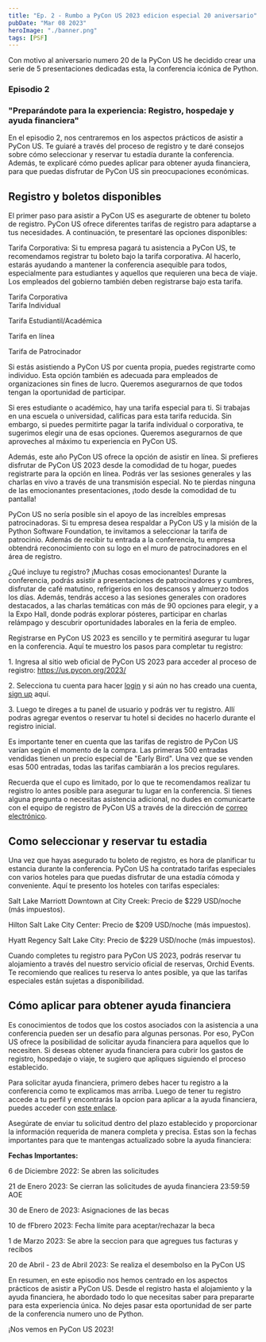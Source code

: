 ```yaml
---
title: "Ep. 2 - Rumbo a PyCon US 2023 edicion especial 20 aniversario"
pubDate: "Mar 08 2023"
heroImage: "./banner.png"
tags: [PSF]
---
```


Con motivo al aniversario numero 20 de la PyCon US he decidido crear una serie
de 5 presentaciones dedicadas esta, la conferencia icónica de Python.

### Episodio 2

### "Preparándote para la experiencia: Registro, hospedaje y ayuda financiera"

En el episodio 2, nos centraremos en los aspectos prácticos de asistir a PyCon
US. Te guiaré a través del proceso de registro y te daré consejos sobre cómo
seleccionar y reservar tu estadía durante la conferencia. Además, te explicaré
cómo puedes aplicar para obtener ayuda financiera, para que puedas disfrutar de
PyCon US sin preocupaciones económicas.

## Registro y boletos disponibles

El primer paso para asistir a PyCon US es asegurarte de obtener tu boleto de
registro. PyCon US ofrece diferentes tarifas de registro para adaptarse a tus
necesidades. A continuación, te presentaré las opciones disponibles:

Tarifa Corporativa: Si tu empresa pagará tu asistencia a PyCon US, te
recomendamos registrar tu boleto bajo la tarifa corporativa. Al hacerlo, estarás
ayudando a mantener la conferencia asequible para todos, especialmente para
estudiantes y aquellos que requieren una beca de viaje. Los empleados del
gobierno también deben registrarse bajo esta tarifa.

Tarifa Corporativa  
Tarifa Individual

Tarifa Estudiantil/Académica

Tarifa en línea

Tarifa de Patrocinador

Si estás asistiendo a PyCon US por cuenta propia, puedes registrarte como
individuo. Esta opción también es adecuada para empleados de organizaciones sin
fines de lucro. Queremos asegurarnos de que todos tengan la oportunidad de
participar.

Si eres estudiante o académico, hay una tarifa especial para ti. Si trabajas en
una escuela o universidad, calificas para esta tarifa reducida. Sin embargo, si
puedes permitirte pagar la tarifa individual o corporativa, te sugerimos elegir
una de esas opciones. Queremos asegurarnos de que aproveches al máximo tu
experiencia en PyCon US.

Además, este año PyCon US ofrece la opción de asistir en línea. Si prefieres
disfrutar de PyCon US 2023 desde la comodidad de tu hogar, puedes registrarte
para la opción en línea. Podrás ver las sesiones generales y las charlas en vivo
a través de una transmisión especial. No te pierdas ninguna de las emocionantes
presentaciones, ¡todo desde la comodidad de tu pantalla!

PyCon US no sería posible sin el apoyo de las increíbles empresas
patrocinadoras. Si tu empresa desea respaldar a PyCon US y la misión de la
Python Software Foundation, te invitamos a seleccionar la tarifa de patrocinio.
Además de recibir tu entrada a la conferencia, tu empresa obtendrá
reconocimiento con su logo en el muro de patrocinadores en el área de registro.

¿Qué incluye tu registro? ¡Muchas cosas emocionantes! Durante la conferencia,
podrás asistir a presentaciones de patrocinadores y cumbres, disfrutar de café
matutino, refrigerios en los descansos y almuerzo todos los días. Además,
tendrás acceso a las sesiones generales con oradores destacados, a las charlas
temáticas con más de 90 opciones para elegir, y a la Expo Hall, donde podrás
explorar pósteres, participar en charlas relámpago y descubrir oportunidades
laborales en la feria de empleo.

Registrarse en PyCon US 2023 es sencillo y te permitirá asegurar tu lugar en la
conferencia. Aquí te muestro los pasos para completar tu registro:

1\. Ingresa al sitio web oficial de PyCon US 2023 para acceder al proceso de
registro: [<u>https://us.pycon.org/2023/</u>](https://us.pycon.org/2023/)

2\. Selecciona tu cuenta para hacer
[<u>login</u>](https://us.pycon.org/2023/accounts/login/) y si aún no has creado
una cuenta, [<u>sign up</u>](https://us.pycon.org/2023/accounts/signup/) aquí.

3\. Luego te direges a tu panel de usuario y podrás ver tu registro. Allí podras
agregar eventos o reservar tu hotel si decides no hacerlo durante el registro
inicial.

Es importante tener en cuenta que las tarifas de registro de PyCon US varían
según el momento de la compra. Las primeras 500 entradas vendidas tienen un
precio especial de "Early Bird". Una vez que se venden esas 500 entradas, todas
las tarifas cambiarán a los precios regulares.

Recuerda que el cupo es limitado, por lo que te recomendamos realizar tu
registro lo antes posible para asegurar tu lugar en la conferencia. Si tienes
alguna pregunta o necesitas asistencia adicional, no dudes en comunicarte con el
equipo de registro de PyCon US a través de la dirección de
[<u>correo electrónico</u>](mailto:pycon-reg@python.org).

## Como seleccionar y reservar tu estadia

Una vez que hayas asegurado tu boleto de registro, es hora de planificar tu
estancia durante la conferencia. PyCon US ha contratado tarifas especiales con
varios hoteles para que puedas disfrutar de una estadía cómoda y conveniente.
Aquí te presento los hoteles con tarifas especiales:

Salt Lake Marriott Downtown at City Creek: Precio de \$229 USD/noche (más
impuestos).

Hilton Salt Lake City Center: Precio de \$209 USD/noche (más impuestos).

Hyatt Regency Salt Lake City: Precio de \$229 USD/noche (más impuestos).

Cuando completes tu registro para PyCon US 2023, podrás reservar tu alojamiento
a través del nuestro servicio oficial de reservas, Orchid Events. Te recomiendo
que realices tu reserva lo antes posible, ya que las tarifas especiales están
sujetas a disponibilidad.

## Cómo aplicar para obtener ayuda financiera

Es conocimientos de todos que los costos asociados con la asistencia a una
conferencia pueden ser un desafío para algunas personas. Por eso, PyCon US
ofrece la posibilidad de solicitar ayuda financiera para aquellos que lo
necesiten. Si deseas obtener ayuda financiera para cubrir los gastos de
registro, hospedaje o viaje, te sugiero que apliques siguiendo el proceso
establecido.

Para solicitar ayuda financiera, primero debes hacer tu registro a la
conferencia como te explicamos mas arriba. Luego de tener tu registro accede a
tu perfil y encontrarás la opcion para aplicar a la ayuda financiera, puedes
acceder con
[<u>este enlace</u>](https://us.pycon.org/2023/attend/travel-grants/).

Asegúrate de enviar tu solicitud dentro del plazo establecido y proporcionar la
información requerida de manera completa y precisa. Estas son la fechas
importantes para que te mantengas actualizado sobre la ayuda financiera:

**Fechas Importantes:**

6 de Diciembre 2022: Se abren las solicitudes

21 de Enero 2023: Se cierran las solicitudes de ayuda financiera 23:59:59 AOE

30 de Enero de 2023: Asignaciones de las becas

10 de fFbrero 2023: Fecha límite para aceptar/rechazar la beca

1 de Marzo 2023: Se abre la seccion para que agregues tus facturas y recibos

20 de Abril - 23 de Abril 2023: Se realiza el desembolso en la PyCon US

En resumen, en este episodio nos hemos centrado en los aspectos prácticos de
asistir a PyCon US. Desde el registro hasta el alojamiento y la ayuda
financiera, he abordado todo lo que necesitas saber para prepararte para esta
experiencia única. No dejes pasar esta oportunidad de ser parte de la
conferencia numero uno de Python.

¡Nos vemos en PyCon US 2023!
